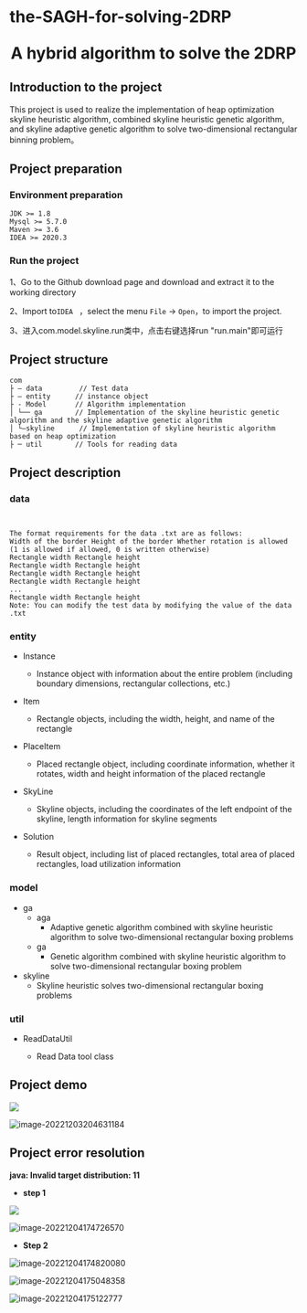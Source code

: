 # the-SAGH-for-solving-2DRP
<h1 align="center" style="margin: 30px 0 30px; font-weight: bold;">A hybrid algorithm to solve the 2DRP</h1>


## Introduction to the project

This project is used to realize the implementation of heap optimization skyline heuristic algorithm, combined skyline heuristic genetic algorithm, and skyline adaptive genetic algorithm to solve two-dimensional rectangular binning problem。

## Project preparation

### Environment preparation

```text
JDK >= 1.8 
Mysql >= 5.7.0 
Maven >= 3.6
IDEA >= 2020.3
```

### Run the project

1、Go to the Github download page and download and extract it to the working directory

2、Import to`IDEA ` ，select the menu  `File` -> `Open`，to import the project.

3、进入com.model.skyline.run类中，点击右键选择run "run.main"即可运行

## Project structure

```text
com     
├ – data		 // Test data
├ – entity 		// instance object
├ - Model 		// Algorithm implementation
│ └── ga 		// Implementation of the skyline heuristic genetic algorithm and the skyline adaptive genetic algorithm
│ └—skyline		 // Implementation of skyline heuristic algorithm based on heap optimization
├ ─ util 		// Tools for reading data
```

## Project description

### data

```text


The format requirements for the data .txt are as follows:
Width of the border Height of the border Whether rotation is allowed (1 is allowed if allowed, 0 is written otherwise)
Rectangle width Rectangle height
Rectangle width Rectangle height
Rectangle width Rectangle height
Rectangle width Rectangle height
...
Rectangle width Rectangle height
Note: You can modify the test data by modifying the value of the data .txt
```

### entity

-  Instance
   - Instance object with information about the entire problem (including boundary dimensions, rectangular collections, etc.)
-  Item
   - Rectangle objects, including the width, height, and name of the rectangle
-  PlaceItem
   - Placed rectangle object, including coordinate information, whether it rotates, width and height information of the placed rectangle

-  SkyLine
   - Skyline objects, including the coordinates of the left endpoint of the skyline, length information for skyline segments
-  Solution
   - Result object, including list of placed rectangles, total area of placed rectangles, load utilization information

### model

- ga
  - aga
    - Adaptive genetic algorithm combined with skyline heuristic algorithm to solve two-dimensional rectangular boxing problems
  - ga
    - Genetic algorithm combined with skyline heuristic algorithm to solve two-dimensional rectangular boxing problem
- skyline
  - Skyline heuristic solves two-dimensional rectangular boxing problems

### util

- ReadDataUtil

  - Read Data tool class

    

## Project demo

![](C:\Users\empathyzz\AppData\Roaming\Typora\typora-user-images\image-20221204000644225.png)

![image-20221203204631184](C:\Users\empathyzz\AppData\Roaming\Typora\typora-user-images\image-20221203204631184.png)



## Project error resolution

**java: Invalid target distribution: 11**

- **step 1**

![](\IMG\image-20221204174626803.png)

![image-20221204174726570](\IMG\image-20221204174726570.png)

- **Step 2**

![image-20221204174820080](\IMG\image-20221204174820080.png)

![image-20221204175048358](\IMG\image-20221204175048358.png)

![image-20221204175122777](\IMG\image-20221204175122777.png)

